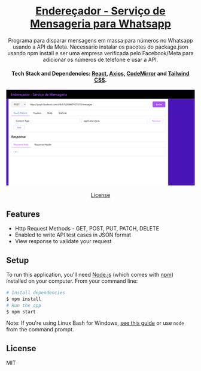 <h1 align="center">
  <a href="https://github.com/marques-thanatos/Enderecador_Mensagens_Front">
    Endereçador - Serviço de Mensageria para Whatsapp
  </a>
</h1>
<p align="center">
  Programa para disparar mensagens em massa para números no Whatsapp usando a API da Meta. Necessário
 instalar os pacotes do package.json usando npm install e ser uma empresa verificada pelo Facebook/Meta
 para adicionar os números de telefone e usar a API.
</p>

<h4 align="center">
  Tech Stack and Dependencies: 
  <a href="http://reactjs.org" target="_blank">React</a>,
  <a href="https://axios-http.com" target="_blank">Axios</a>, 
  <a href="https://codemirror.net/" target="_blank">CodeMirror</a> and 
  <a href="https://tailwindcss.com" target="_blank">Tailwind CSS</a>.
</h4>

<div align="center">
	<img src="tela.png" />
</div>

<p align="center">
  <a href="#license">License</a>
</p>

## Features

- Http Request Methods - GET, POST, PUT, PATCH, DELETE
- Enabled to write API test cases in JSON format
- View response to validate your request

## Setup

To run this application, you'll need [Node.js](https://nodejs.org/en/download/) (which comes with [npm](http://npmjs.com)) installed on your computer. From your command line:

```bash
# Install dependencies
$ npm install
# Run the app
$ npm start
```

Note: If you're using Linux Bash for Windows, [see this guide](https://www.howtogeek.com/261575/how-to-run-graphical-linux-desktop-applications-from-windows-10s-bash-shell/) or use `node` from the command prompt.

## License

MIT
